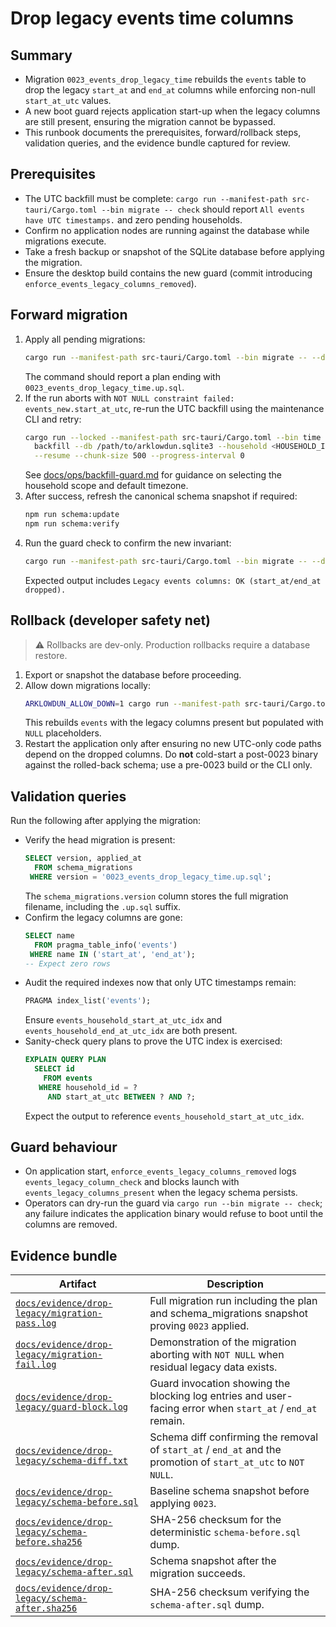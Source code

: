 # Drop legacy events time columns

## Summary
- Migration `0023_events_drop_legacy_time` rebuilds the `events` table to drop the legacy `start_at` and `end_at` columns while enforcing non-null `start_at_utc` values.
- A new boot guard rejects application start-up when the legacy columns are still present, ensuring the migration cannot be bypassed.
- This runbook documents the prerequisites, forward/rollback steps, validation queries, and the evidence bundle captured for review.

## Prerequisites
- The UTC backfill must be complete: `cargo run --manifest-path src-tauri/Cargo.toml --bin migrate -- check` should report `All events have UTC timestamps.` and zero pending households.
- Confirm no application nodes are running against the database while migrations execute.
- Take a fresh backup or snapshot of the SQLite database before applying the migration.
- Ensure the desktop build contains the new guard (commit introducing `enforce_events_legacy_columns_removed`).

## Forward migration
1. Apply all pending migrations:
   ```bash
   cargo run --manifest-path src-tauri/Cargo.toml --bin migrate -- --db /path/to/arklowdun.sqlite up
   ```
   The command should report a plan ending with `0023_events_drop_legacy_time.up.sql`.
2. If the run aborts with `NOT NULL constraint failed: events_new.start_at_utc`, re-run the UTC backfill using the maintenance CLI and retry:
   ```bash
   cargo run --locked --manifest-path src-tauri/Cargo.toml --bin time -- \
     backfill --db /path/to/arklowdun.sqlite3 --household <HOUSEHOLD_ID> \
     --resume --chunk-size 500 --progress-interval 0
   ```
   See [docs/ops/backfill-guard.md](ops/backfill-guard.md) for guidance on selecting the household scope and default timezone.
3. After success, refresh the canonical schema snapshot if required:
   ```bash
   npm run schema:update
   npm run schema:verify
   ```
4. Run the guard check to confirm the new invariant:
   ```bash
   cargo run --manifest-path src-tauri/Cargo.toml --bin migrate -- --db /path/to/arklowdun.sqlite check
   ```
   Expected output includes `Legacy events columns: OK (start_at/end_at dropped).`

## Rollback (developer safety net)
> ⚠️ Rollbacks are dev-only. Production rollbacks require a database restore.

1. Export or snapshot the database before proceeding.
2. Allow down migrations locally:
   ```bash
   ARKLOWDUN_ALLOW_DOWN=1 cargo run --manifest-path src-tauri/Cargo.toml --bin migrate -- --db /path/to/arklowdun.sqlite down --to 0022
   ```
   This rebuilds `events` with the legacy columns present but populated with `NULL` placeholders.
3. Restart the application only after ensuring no new UTC-only code paths depend on the dropped columns. Do **not** cold-start a post-0023 binary against the rolled-back schema; use a pre-0023 build or the CLI only.

## Validation queries
Run the following after applying the migration:

- Verify the head migration is present:
  ```sql
  SELECT version, applied_at
    FROM schema_migrations
   WHERE version = '0023_events_drop_legacy_time.up.sql';
  ```
  The `schema_migrations.version` column stores the full migration filename, including the `.up.sql` suffix.
- Confirm the legacy columns are gone:
  ```sql
  SELECT name
    FROM pragma_table_info('events')
   WHERE name IN ('start_at', 'end_at');
  -- Expect zero rows
  ```
- Audit the required indexes now that only UTC timestamps remain:
  ```sql
  PRAGMA index_list('events');
  ```
  Ensure `events_household_start_at_utc_idx` and `events_household_end_at_utc_idx` are both present.
- Sanity-check query plans to prove the UTC index is exercised:
  ```sql
  EXPLAIN QUERY PLAN
    SELECT id
      FROM events
     WHERE household_id = ?
       AND start_at_utc BETWEEN ? AND ?;
  ```
  Expect the output to reference `events_household_start_at_utc_idx`.

## Guard behaviour
- On application start, `enforce_events_legacy_columns_removed` logs `events_legacy_column_check` and blocks launch with `events_legacy_columns_present` when the legacy schema persists.
- Operators can dry-run the guard via `cargo run --bin migrate -- check`; any failure indicates the application binary would refuse to boot until the columns are removed.

## Evidence bundle
| Artifact | Description |
| --- | --- |
| [`docs/evidence/drop-legacy/migration-pass.log`](evidence/drop-legacy/migration-pass.log) | Full migration run including the plan and schema_migrations snapshot proving `0023` applied.
| [`docs/evidence/drop-legacy/migration-fail.log`](evidence/drop-legacy/migration-fail.log) | Demonstration of the migration aborting with `NOT NULL` when residual legacy data exists.
| [`docs/evidence/drop-legacy/guard-block.log`](evidence/drop-legacy/guard-block.log) | Guard invocation showing the blocking log entries and user-facing error when `start_at` / `end_at` remain.
| [`docs/evidence/drop-legacy/schema-diff.txt`](evidence/drop-legacy/schema-diff.txt) | Schema diff confirming the removal of `start_at` / `end_at` and the promotion of `start_at_utc` to `NOT NULL`.
| [`docs/evidence/drop-legacy/schema-before.sql`](evidence/drop-legacy/schema-before.sql) | Baseline schema snapshot before applying `0023`.
| [`docs/evidence/drop-legacy/schema-before.sha256`](evidence/drop-legacy/schema-before.sha256) | SHA-256 checksum for the deterministic `schema-before.sql` dump.
| [`docs/evidence/drop-legacy/schema-after.sql`](evidence/drop-legacy/schema-after.sql) | Schema snapshot after the migration succeeds.
| [`docs/evidence/drop-legacy/schema-after.sha256`](evidence/drop-legacy/schema-after.sha256) | SHA-256 checksum verifying the `schema-after.sql` dump.
